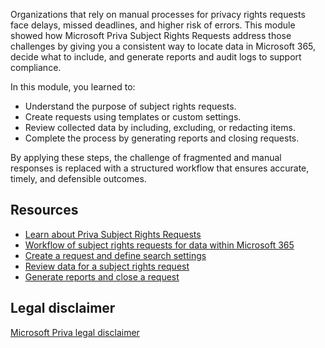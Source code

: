 Organizations that rely on manual processes for privacy rights requests face delays, missed deadlines, and higher risk of errors. This module showed how Microsoft Priva Subject Rights Requests address those challenges by giving you a consistent way to locate data in Microsoft 365, decide what to include, and generate reports and audit logs to support compliance.

In this module, you learned to:

- Understand the purpose of subject rights requests.
- Create requests using templates or custom settings.
- Review collected data by including, excluding, or redacting items.
- Complete the process by generating reports and closing requests.

By applying these steps, the challenge of fragmented and manual responses is replaced with a structured workflow that ensures accurate, timely, and defensible outcomes.

## Resources

- [Learn about Priva Subject Rights Requests](/privacy/priva/subject-rights-requests?azure-portal=true)
- [Workflow of subject rights requests for data within Microsoft 365](/privacy/priva/subject-rights-requests-workflow?azure-portal=true)
- [Create a request and define search settings](/privacy/priva/subject-rights-requests-create?azure-portal=true)
- [Review data for a subject rights request](/privacy/priva/subject-rights-requests-data-review?azure-portal=true)
- [Generate reports and close a request](/privacy/priva/subject-rights-requests-reports?azure-portal=true)

## Legal disclaimer

[Microsoft Priva legal disclaimer](/privacy/priva/priva-disclaimer?azure-portal=true)

